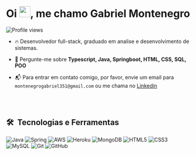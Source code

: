 <h1 align="left">Oi <img src="https://raw.githubusercontent.com/kaueMarques/kaueMarques/master/hi.gif" width="30px">, me chamo Gabriel Montenegro</h1>
<p align="left"> <img src="https://komarev.com/ghpvc/?username=gabrielmontenegro3&color=yellow" alt="Profile views" /> </p>

- 🔥 Desenvolvedor full-stack, graduado em analise e desenvolvimento de sistemas.
  
- 💬 Pergunte-me sobre **Typescript, Java, Springboot, HTML, CSS, SQL, POO**

- 📬 Para entrar em contato comigo, por favor, envie um email para `montenegrogabriel351@gmail.com` ou me chama no [Linkedin](https://www.linkedin.com/in/gabrielmontenegro3/)

<br><br>

## 🛠 &nbsp;Tecnologias e Ferramentas

![Java](https://img.shields.io/badge/java-%23ED8B00.svg?style=for-the-badge&logo=java&logoColor=white)
![Spring](https://img.shields.io/badge/spring-%236DB33F.svg?style=for-the-badge&logo=spring&logoColor=white)
![AWS](https://img.shields.io/badge/AWS-%23FF9900.svg?style=for-the-badge&logo=amazon-aws&logoColor=white)
![Heroku](https://img.shields.io/badge/heroku-%23430098.svg?style=for-the-badge&logo=heroku&logoColor=white)
![MongoDB](https://img.shields.io/badge/MongoDB-%234ea94b.svg?style=for-the-badge&logo=mongodb&logoColor=white)
![HTML5](https://img.shields.io/badge/html5-%23E34F26.svg?style=for-the-badge&logo=html5&logoColor=white)
![CSS3](https://img.shields.io/badge/css3-%231572B6.svg?style=for-the-badge&logo=css3&logoColor=white)
![MySQL](https://img.shields.io/badge/mysql-%2300f.svg?style=for-the-badge&logo=mysql&logoColor=white)
![Git](https://img.shields.io/badge/git-%23F05033.svg?style=for-the-badge&logo=git&logoColor=white)
![GitHub](https://img.shields.io/badge/github-%23121011.svg?style=for-the-badge&logo=github&logoColor=white)

<br><br>


  
  
